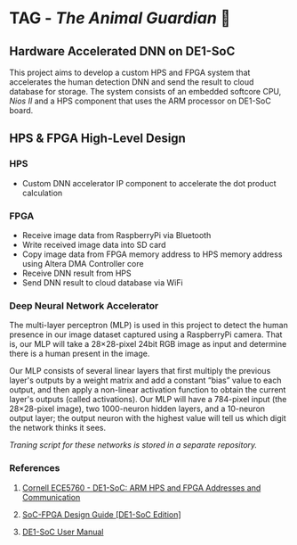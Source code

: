 # TAG - *The Animal Guardian* 🐘

## Hardware Accelerated DNN on DE1-SoC

This project aims to develop a custom HPS and FPGA system that accelerates the human detection DNN and send the result to cloud database for storage. The system consists of an embedded softcore CPU, *Nios II* and a HPS component that uses the ARM processor on DE1-SoC board.


## HPS & FPGA High-Level Design

### HPS
- Custom DNN accelerator IP component to accelerate the dot product calculation

### FPGA
- Receive image data from RaspberryPi via Bluetooth
- Write received image data into SD card
- Copy image data from FPGA memory address to HPS memory address using Altera DMA Controller core
- Receive DNN result from HPS
- Send DNN result to cloud database via WiFi


### Deep Neural Network Accelerator

The multi-layer perceptron (MLP) is used in this project to detect the human presence in our image dataset captured using a RaspberryPi camera. That is, our MLP will take a 28×28-pixel 24bit RGB image as input and determine there is a human present in the image.

Our MLP consists of several linear layers that first multiply the previous layer's outputs by a weight matrix and add a constant “bias” value to each output, and then apply a non-linear activation function to obtain the current layer's outputs (called activations). Our MLP will have a 784-pixel input (the 28×28-pixel image), two 1000-neuron hidden layers, and a 10-neuron output layer; the output neuron with the highest value will tell us which digit the network thinks it sees.

*Traning script for these networks is stored in a separate repository.*


### References

1. [Cornell ECE5760 - DE1-SoC: ARM HPS and FPGA Addresses and Communication](https://people.ece.cornell.edu/land/courses/ece5760/DE1_SOC/HPS_peripherials/FPGA_addr_index.html)

2. [SoC-FPGA Design Guide [DE1-SoC Edition]](https://github.com/sahandKashani/SoC-FPGA-Design-Guide/blob/master/DE1_SoC/SoC-FPGA%20Design%20Guide/SoC-FPGA%20Design%20Guide%20%5BDE1-SoC%20Edition%5D.pdf)

3. [DE1-SoC User Manual](https://www.intel.com/content/dam/altera-www/global/en_US/portal/dsn/42/doc-us-dsnbk-42-1004282204-de1-soc-user-manual.pdf)

